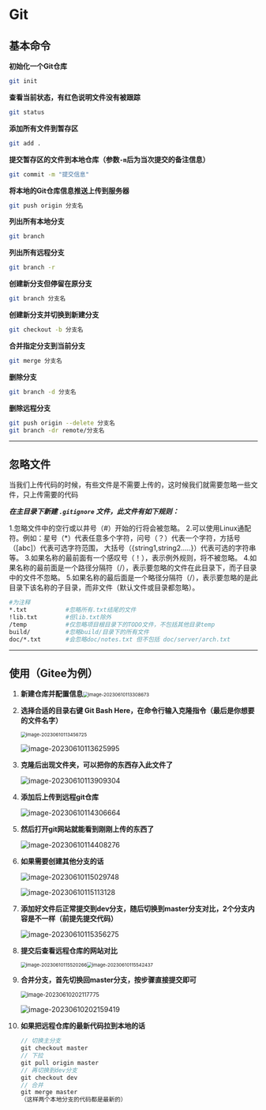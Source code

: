 # Git

## 基本命令

**初始化一个Git仓库**

```bash
git init
```

**查看当前状态，有红色说明文件没有被跟踪**

```bash
git status
```

**添加所有文件到暂存区**

```bash
git add .
```

**提交暂存区的文件到本地仓库（参数`-m`后为当次提交的备注信息）**

```bash
git commit -m "提交信息"
```

**将本地的Git仓库信息推送上传到服务器**

```bash
git push origin 分支名
```

**列出所有本地分支**

```bash
git branch
```

**列出所有远程分支**

```bash
git branch -r
```

**创建新分支但停留在原分支**

```bash
git branch 分支名
```

**创建新分支并切换到新建分支**

```bash
git checkout -b 分支名
```

**合并指定分支到当前分支**

```bash
git merge 分支名
```

**删除分支**

```bash
git branch -d 分支名
```

**删除远程分支**

```bash
git push origin --delete 分支名
git branch -dr remote/分支名
```

------





## 忽略文件

当我们上传代码的时候，有些文件是不需要上传的，这时候我们就需要忽略一些文件，只上传需要的代码

***在主目录下新建 `.gitignore` 文件，此文件有如下规则：***

1.忽略文件中的空行或以井号（#）开始的行将会被忽略。
2.可以使用Linux通配符。例如：星号（*）代表任意多个字符，问号（？）代表一个字符，方括号（[abc]）代表可选字符范围，
大括号（{string1,string2.….}）代表可选的字符串等。
3.如果名称的最前面有一个感叹号（！），表示例外规则，将不被忽略。
4.如果名称的最前面是一个路径分隔符（/），表示要忽略的文件在此目录下，而子目录中的文件不忽略。
5.如果名称的最后面是一个略径分隔符（/），表示要忽略的是此目录下该名称的子目录，而非文件（默认文件或目录都忽略）。

```bash
#为注释
*.txt			#忽略所有.txt结尾的文件
!lib.txt		#但lib.txt除外
/temp			#仅忽略项目根目录下的TODO文件，不包括其他目录temp
build/			#忽略build/目录下的所有文件
doc/*.txt		#会忽略doc/notes.txt 但不包括 doc/server/arch.txt
```

------





## 使用（Gitee为例）

1. **新建仓库并配置信息**<img src="Git/image-20230610113308673.png" alt="image-20230610113308673" style="zoom: 67%;" />

2. **选择合适的目录右键 Git Bash Here，在命令行输入克隆指令（最后是你想要的文件名字）**

   <img src="Git/image-20230610113456725.png" alt="image-20230610113456725" style="zoom: 67%;" />

   ![image-20230610113625995](Git/image-20230610113625995.png)

3. **克隆后出现文件夹，可以把你的东西存入此文件了**

   ![image-20230610113909304](Git/image-20230610113909304.png)

4. **添加后上传到远程git仓库**

   ![image-20230610114306664](Git/image-20230610114306664.png)

5. **然后打开git网站就能看到刚刚上传的东西了**

   ![image-20230610114408276](Git/image-20230610114408276.png)

6. **如果需要创建其他分支的话**

   ![image-20230610115029748](Git/image-20230610115029748.png)

   ![image-20230610115113128](Git/image-20230610115113128.png)

7. **添加好文件后正常提交到dev分支，随后切换到master分支对比，2个分支内容是不一样（前提先提交代码）**

   ![image-20230610115356275](Git/image-20230610115356275.png)

8. **提交后查看远程仓库的网站对比**

   <img src="Git/image-20230610115520266.png" alt="image-20230610115520266" style="zoom:67%;" /><img src="Git/image-20230610115542437.png" alt="image-20230610115542437" style="zoom:67%;" />

9. **合并分支，首先切换回master分支，按步骤直接提交即可**

   <img src="Git/image-20230610202117775.png" alt="image-20230610202117775" style="zoom:80%;" />

   ![image-20230610202159419](Git/image-20230610202159419.png)

10. **如果把远程仓库的最新代码拉到本地的话**

    ```kotlin
    // 切换主分支
    git checkout master
    // 下拉
    git pull origin master
    // 再切换到dev分支
    git checkout dev
    // 合并
    git merge master
    （这样两个本地分支的代码都是最新的）
```

